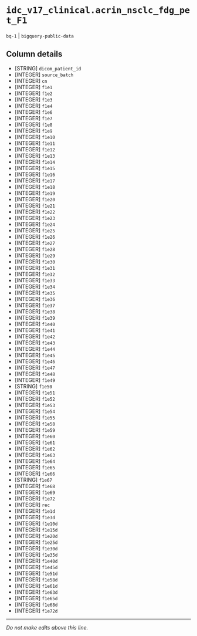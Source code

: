 # `idc_v17_clinical.acrin_nsclc_fdg_pet_F1`
`bq-1` | `bigquery-public-data`

## Column details
* [STRING]    `dicom_patient_id`
* [INTEGER]   `source_batch`
* [INTEGER]   `cn`
* [INTEGER]   `f1e1`
* [INTEGER]   `f1e2`
* [INTEGER]   `f1e3`
* [INTEGER]   `f1e4`
* [INTEGER]   `f1e6`
* [INTEGER]   `f1e7`
* [INTEGER]   `f1e8`
* [INTEGER]   `f1e9`
* [INTEGER]   `f1e10`
* [INTEGER]   `f1e11`
* [INTEGER]   `f1e12`
* [INTEGER]   `f1e13`
* [INTEGER]   `f1e14`
* [INTEGER]   `f1e15`
* [INTEGER]   `f1e16`
* [INTEGER]   `f1e17`
* [INTEGER]   `f1e18`
* [INTEGER]   `f1e19`
* [INTEGER]   `f1e20`
* [INTEGER]   `f1e21`
* [INTEGER]   `f1e22`
* [INTEGER]   `f1e23`
* [INTEGER]   `f1e24`
* [INTEGER]   `f1e25`
* [INTEGER]   `f1e26`
* [INTEGER]   `f1e27`
* [INTEGER]   `f1e28`
* [INTEGER]   `f1e29`
* [INTEGER]   `f1e30`
* [INTEGER]   `f1e31`
* [INTEGER]   `f1e32`
* [INTEGER]   `f1e33`
* [INTEGER]   `f1e34`
* [INTEGER]   `f1e35`
* [INTEGER]   `f1e36`
* [INTEGER]   `f1e37`
* [INTEGER]   `f1e38`
* [INTEGER]   `f1e39`
* [INTEGER]   `f1e40`
* [INTEGER]   `f1e41`
* [INTEGER]   `f1e42`
* [INTEGER]   `f1e43`
* [INTEGER]   `f1e44`
* [INTEGER]   `f1e45`
* [INTEGER]   `f1e46`
* [INTEGER]   `f1e47`
* [INTEGER]   `f1e48`
* [INTEGER]   `f1e49`
* [STRING]    `f1e50`
* [INTEGER]   `f1e51`
* [INTEGER]   `f1e52`
* [INTEGER]   `f1e53`
* [INTEGER]   `f1e54`
* [INTEGER]   `f1e55`
* [INTEGER]   `f1e58`
* [INTEGER]   `f1e59`
* [INTEGER]   `f1e60`
* [INTEGER]   `f1e61`
* [INTEGER]   `f1e62`
* [INTEGER]   `f1e63`
* [INTEGER]   `f1e64`
* [INTEGER]   `f1e65`
* [INTEGER]   `f1e66`
* [STRING]    `f1e67`
* [INTEGER]   `f1e68`
* [INTEGER]   `f1e69`
* [INTEGER]   `f1e72`
* [INTEGER]   `rec`
* [INTEGER]   `f1e1d`
* [INTEGER]   `f1e3d`
* [INTEGER]   `f1e10d`
* [INTEGER]   `f1e15d`
* [INTEGER]   `f1e20d`
* [INTEGER]   `f1e25d`
* [INTEGER]   `f1e30d`
* [INTEGER]   `f1e35d`
* [INTEGER]   `f1e40d`
* [INTEGER]   `f1e45d`
* [INTEGER]   `f1e51d`
* [INTEGER]   `f1e58d`
* [INTEGER]   `f1e61d`
* [INTEGER]   `f1e63d`
* [INTEGER]   `f1e65d`
* [INTEGER]   `f1e68d`
* [INTEGER]   `f1e72d`

-------------------------------------------------------------------------------
*Do not make edits above this line.*
